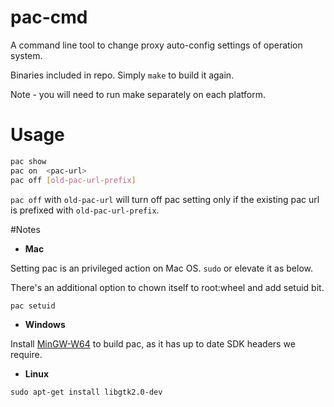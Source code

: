 # pac-cmd

A command line tool to change proxy auto-config settings of operation system.

Binaries included in repo. Simply `make` to build it again.

Note - you will need to run make separately on each platform.

# Usage

```sh
pac show
pac on  <pac-url>
pac off [old-pac-url-prefix]
```

`pac off` with `old-pac-url` will turn off pac setting only if the existing pac url is prefixed with `old-pac-url-prefix`.

#Notes

*  **Mac**
  
Setting pac is an privileged action on Mac OS. `sudo` or elevate it as below.

There's an additional option to chown itself to root:wheel and add setuid bit.

```sh
pac setuid
```

*  **Windows**

Install [MinGW-W64](http://sourceforge.net/projects/mingw-w64) to build pac, as it has up to date SDK headers we require.

*  **Linux**

`sudo apt-get install libgtk2.0-dev`
